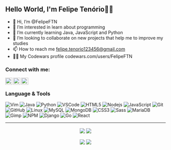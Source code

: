 ## Hello World, I'm Felipe Tenório👨‍💻
- 👋 Hi, I’m @FelipeFTN
- 👀 I’m interested in learn about programming
- 🌱 I’m currently learning Java, JavaScript and Python 
- 💞️ I’m looking to collaborate on new projects that help me to improve my studies
- 📫 How to reach me felipe.tenorio123456@gmail.com
- 👨‍💻 My Codewars profile codewars.com/users/FelipeFTN

### Connect with me:

[<img align="left" alt="codeSTACKr | LinkedIn" width="22px" title="linkedin/in/felipeftn" src="https://cdn.jsdelivr.net/npm/simple-icons@v3/icons/linkedin.svg" />][linkedin]
<img align="left" alt="codeSTACKr | LinkedIn" width="22px" title="FelipeFTN#0298" src="https://cdn.jsdelivr.net/npm/simple-icons@v3/icons/discord.svg" />
<img align="left" alt="codeSTACKr | LinkedIn" width="22px" title="felipe.tenorio123456@gmail.com" src="https://cdn.jsdelivr.net/npm/simple-icons@v3/icons/gmail.svg" />

[linkedin]: https://www.linkedin.com/in/felipeftn/

<br>

### Language & Tools

![Vim](https://img.shields.io/badge/-Vim-black?style=flat-square&logo=vim)
![Java](https://img.shields.io/badge/-Java-orange?style=flat-square&logo=java)
![Python](https://img.shields.io/badge/-Python-black?style=flat-square&logo=python)
![VSCode](https://img.shields.io/badge/-VSCode-007ACC?style=flat-square&logo=visual-studio-code&logoColor=white)
![HTML5](https://img.shields.io/badge/-HTML5-E34F26?style=flat-square&logo=html5&logoColor=white)
![Nodejs](https://img.shields.io/badge/Node.js-43853D?style=flat-square&logo=node-dot-js&logoColor=white)
![JavaScript](https://img.shields.io/badge/-JavaScript-black?style=flat-square&logo=javascript)
![Git](https://img.shields.io/badge/-Git-black?style=flat-square&logo=git)
![GitHub](https://img.shields.io/badge/-GitHub-181717?style=flat-square&logo=github)
![Linux](https://img.shields.io/badge/-linux-%231572B6?style=flat-square&logo=linux&logoColor=black)
![MySQL](https://img.shields.io/badge/-MySQL-4479A1?style=flat-square&logo=mysql&logoColor=white)
![MongoDB](https://img.shields.io/badge/-MongoDB-black?style=flat-square&logo=mongodb)
![CSS3](https://img.shields.io/badge/-CSS3-1572B6?style=flat-square&logo=css3)
![Sass](https://img.shields.io/badge/-Sass-CC6699?style=flat-square&logo=sass&logoColor=white)
![MariaDB](https://img.shields.io/badge/-MariaDB-black?style=flat-square&logo=mariadb)
![Gimp](https://img.shields.io/badge/gimp-5C5543?style=flat-square&logo=gimp&logoColor=white)
![NPM](https://img.shields.io/badge/npm-CB3837?style=flat-square&logo=npm&logoColor=white)
![Django](https://img.shields.io/badge/Django-092E20?style=flat-square&logo=django&logoColor=green)
![Go](https://img.shields.io/badge/Go-00ADD8?style=flat-square&logo=go&logoColor=white)
![React](https://img.shields.io/badge/React-20232A?style=flat-square&logo=react&logoColor=61DAFB)

<hr>
<div align="center">
<img align="center" src="https://github-readme-stats.vercel.app/api/pin/?username=FelipeFTN&repo=MySecurity&theme=dark&show_owner=true" />
<img align="center" src="https://github-readme-stats.vercel.app/api/pin/?username=FelipeFTN&repo=AdventureGame&theme=dark&show_owner=true" />
<br>
<br>
<img align="center" src="https://github-readme-stats.vercel.app/api?username=anuraghazra&show_icons=true&theme=dark" />
<img align="center" src="https://github-readme-stats.vercel.app/api/top-langs/?username=FelipeFTN&layout=compact&theme=dark" />
</div>
